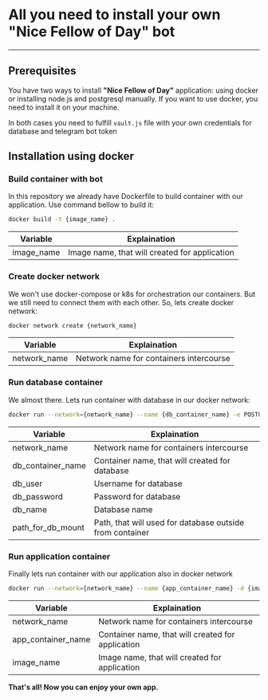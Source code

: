 # All you need to install your own "Nice Fellow of Day" bot
---

## Prerequisites
You have two ways to install **"Nice Fellow of Day"** application: using docker or installing node.js and postgresql manually. If you want to use docker, you need to install it on your machine.

In both cases you need to fulfill `vault.js` file with your own credentials for database and telegram bot token

## Installation using docker

### Build container with bot
In this repository we already have Dockerfile to build container with our application. Use command bellow to build it:
```sh
docker build -t {image_name} .
```
| Variable | Explaination |
| ------ | ------ |
| image_name | Image name, that will created for application |


### Create docker network
We won't use docker-compose or k8s for orchestration our containers. But we still need to connect them with each other. So, lets create docker network:
```sh
docker network create {network_name}
```
| Variable | Explaination |
| ------ | ------ |
| network_name | Network name for containers intercourse |


### Run database container
We almost there. Lets run container with database in our docker network:
```sh
docker run --network={network_name} --name {db_container_name} -e POSTGRES_USER={db_user} -e POSTGRES_PASSWORD={db_password} -e POSTGRES_DB={db_name} -d -v $HOME/{path_for_db_mount}:/var/lib/postgresql/data postgres:13.3
```
| Variable          | Explaination                                             |
| ------            | ------                                                   |
| network_name      | Network name for containers intercourse                  |
| db_container_name | Container name, that will created for database           |
| db_user           | Username for database                                    |
| db_password       | Password for database                                    |
| db_name           | Database name                                            |
| path_for_db_mount | Path, that will used for database outside from container |

### Run application container
Finally lets run container with our application also in docker network
```sh
docker run --network={network_name} --name {app_container_name} -d {image_name}
```
| Variable | Explaination |
| ------ | ------ |
| network_name | Network name for containers intercourse |
| app_container_name | Container name, that will created for application |
| image_name | Image name, that will created for application |


**That's all! Now you can enjoy your own app.**
